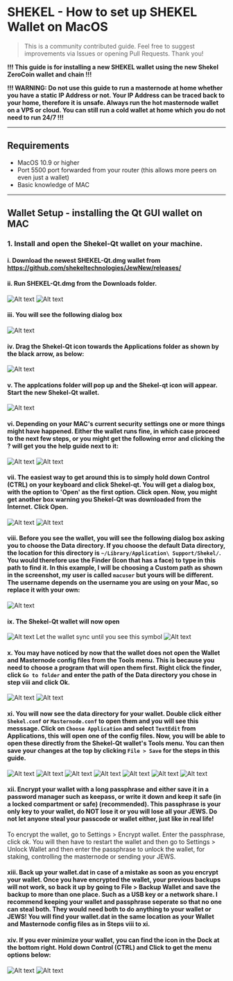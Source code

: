 # SHEKEL - How to set up SHEKEL Wallet on MacOS

> This is a community contributed guide. Feel free to suggest improvements via Issues or opening Pull Requests. Thank you!

**!!! This guide is for installing a new SHEKEL wallet using the new Shekel ZeroCoin wallet and chain !!!**

**!!! WARNING: Do not use this guide to run a masternode at home whether you have a static IP Address or not. Your IP Address can be traced back to your home, therefore it is unsafe. Always run the hot masternode wallet on a VPS or cloud. You can still run a cold wallet at home which you do not need to run 24/7 !!!**

---

## Requirements
* MacOS 10.9 or higher
* Port 5500 port forwarded from your router (this allows more peers on even just a wallet)
* Basic knowledge of MAC

---

## Wallet Setup - installing the Qt GUI wallet on MAC


### 1. Install and open the Shekel-Qt wallet on your machine.

#### i.    Download the newest SHEKEL-Qt.dmg wallet from https://github.com/shekeltechnologies/JewNew/releases/
#### ii.   Run SHEKEL-Qt.dmg from the Downloads folder. 
![Alt text](https://github.com/shekeltechnologies/Documentation/blob/master/images/shekel-mac-downloads.png "Downloads folder")
![Alt text](https://github.com/shekeltechnologies/Documentation/blob/master/images/shekel-mac-downloads2.png "Downloads folder 2")
#### iii.  You will see the following dialog box
![Alt text](https://github.com/shekeltechnologies/Documentation/blob/master/images/shekel-mac-application.png "Shekel Core Applications")
#### iv.   Drag the Shekel-Qt icon towards the Applications folder as shown by the black arrow, as below:
![Alt text](https://github.com/shekeltechnologies/Documentation/blob/master/images/shekel-mac-application-drag.png "Shekel Core Applications Drag")
#### v.    The applcations folder will pop up and the Shekel-qt icon will appear. Start the new Shekel-Qt wallet.
![Alt text](https://github.com/shekeltechnologies/Documentation/blob/master/images/shekel-mac-icon.png "Shekel-qt icon")
#### vi.   Depending on your MAC's current security settings one or more things might have happened. Either the wallet runs fine, in which case proceed to the next few steps, or you might get the following error and clicking the ? will get you the help guide next to it:
![Alt text](https://github.com/shekeltechnologies/Documentation/blob/master/images/shekel-mac-unidentified.png "Shekel-qt unidentified developer")
![Alt text](https://github.com/shekeltechnologies/Documentation/blob/master/images/shekel-mac-unidentified-override.png "Shekel-qt unidentified developer override")
#### vii.  The easiest way to get around this is to simply hold down Control (CTRL) on your keyboard and  click Shekel-qt. You will get a dialog box, with the option to 'Open' as the first option. Click open. Now, you might get another box warning you Shekel-Qt was downloaded from the Internet. Click Open.
![Alt text](https://github.com/shekeltechnologies/Documentation/blob/master/images/shekel-mac-unidentified-openanyway.png "Shekel-qt unidentified developer open")
![Alt text](https://github.com/shekeltechnologies/Documentation/blob/master/images/shekel-mac-unidentified-openanyway2.png "Shekel-qt unidentified developer open box")
#### viii. Before you see the wallet, you will see the following dialog box asking you to choose the Data directory. If you choose the default Data directory, the location for this directory is `~/Library/Application\ Support/Shekel/`. You would therefore use the Finder (Icon that has a face) to type in this path to find it. In this example, I will be choosing a Custom path as shown in the screenshot, my user is called `macuser` but yours will be different. The username depends on the username you are using on your Mac, so replace it with your own:
![Alt text](https://github.com/shekeltechnologies/Documentation/blob/master/images/shekel-mac-data-directory-box.png "Shekel-qt Custom Data Directory")
#### ix.   The Shekel-Qt wallet will now open
![Alt text](https://github.com/shekeltechnologies/Documentation/blob/master/images/shekel-mac-wallet.png "Shekel-qt wallet")
Let the wallet sync until you see this symbol
![Alt text](https://github.com/shekeltechnologies/Documentation/blob/master/images/shekel-wallet-sync.png "Wallet Sync Completed")
#### x.    You may have noticed by now that the wallet does not open the Wallet and Masternode config files from the Tools menu. This is because you need to choose a program that will open them first. Right click the finder, click `Go to folder` and enter the path of the Data directory you chose in step viii and click Ok.
![Alt text](https://github.com/shekeltechnologies/Documentation/blob/master/images/shekel-mac-data-directory-3.png "Shekel-qt wallet")
![Alt text](https://github.com/shekeltechnologies/Documentation/blob/master/images/shekel-mac-data-directory-4.png "Shekel-qt wallet")
#### xi.   You will now see the data directory for your wallet. Double click either `Shekel.conf` or `Masternode.conf` to open them and you will see this messsage. Click on `Choose Application` and select `TextEdit` from Applications, this will open one of the config files. Now, you will be able to open these directly from the Shekel-Qt wallet's Tools menu. You can then save your changes at the top by clicking `File > Save` for the steps in this guide.
![Alt text](https://github.com/shekeltechnologies/Documentation/blob/master/images/shekel-mac-data-directory-5.png "Shekel-qt wallet")
![Alt text](https://github.com/shekeltechnologies/Documentation/blob/master/images/shekel-mac-data-directory-6.png "Shekel-qt wallet")
![Alt text](https://github.com/shekeltechnologies/Documentation/blob/master/images/shekel-mac-data-directory-7.png "Shekel-qt wallet")
![Alt text](https://github.com/shekeltechnologies/Documentation/blob/master/images/shekel-mac-data-directory-8.png "Shekel-qt wallet")
![Alt text](https://github.com/shekeltechnologies/Documentation/blob/master/images/shekel-mac-data-directory-9.png "Shekel-qt wallet")
![Alt text](https://github.com/shekeltechnologies/Documentation/blob/master/images/shekel-mac-data-directory-10.png "Shekel-qt wallet")
![Alt text](https://github.com/shekeltechnologies/Documentation/blob/master/images/shekel-mac-data-directory-11.png "Shekel-qt wallet")
#### xii.  Encrypt your wallet with a long passphrase and either save it in a password manager such as keepass, or write it down and keep it safe (in a locked compartment or safe) (recommended). This passphrase is your only key to your wallet, do NOT lose it or you will lose all your JEWS. Do not let anyone steal your passcode or wallet either, just like in real life!
To encrypt the wallet, go to Settings > Encrypt wallet. Enter the passphrase, click ok. You will then have to restart the wallet and then go to Settings > Unlock Wallet and then enter the passphrase to unlock the wallet, for staking, controlling the masternode or sending your JEWS.
#### xiii. Back up your wallet.dat in case of a mistake as soon as you encrypt your wallet. Once you have encrypted the wallet, your previous backups will not work, so back it up by going to File > Backup Wallet and save the backup to more than one place. Such as a USB key or a network share. I recommend keeping your wallet and passphrase seperate so that no one can steal both. They would need both to do anything to your wallet or JEWS! You will find your wallet.dat in the same location as your Wallet and Masternode config files as in Steps viii to xi.

#### xiv.  If you ever minimize your wallet, you can find the icon in the Dock at the bottom right. Hold down Control (CTRL) and Click to get the menu options below:
![Alt text](https://github.com/shekeltechnologies/Documentation/blob/master/images/shekel-mac-dock2.png "Shekel-qt wallet")
![Alt text](https://github.com/shekeltechnologies/Documentation/blob/master/images/shekel-mac-dock.png "Shekel-qt wallet")
